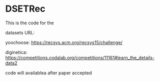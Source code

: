 # DSETRec

This is the code for the 

datasets URL:

yoochoose: https://recsys.acm.org/recsys15/challenge/

diginetica: https://competitions.codalab.org/competitions/11161#learn_the_details-data2

code will availablea after paper accepted
